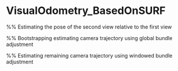 # VisualOdometry_BasedOnSURF
%% Estimating the pose of the second view relative to the first view  

%% Bootstrapping estimating camera trajectory using global bundle adjustment  

%% Estimating remaining camera trajectory using windowed bundle adjustment
